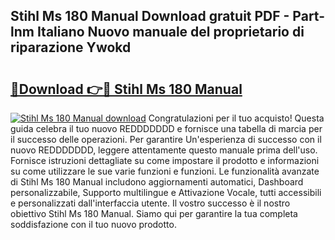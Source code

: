 ## Stihl Ms 180 Manual Download gratuit PDF - Part-lnm Italiano Nuovo manuale del proprietario di riparazione Ywokd

# <h2><a href="http://dfe6nu.blite.top/?on=Stihl+Ms+180+Manual">🔗Download 👉🔴 Stihl Ms 180 Manual</a></h2>

[![Stihl Ms 180 Manual download](https://i.imgur.com/lujVjoI.png)](http://dfe6nu.blite.top/?on=Stihl+Ms+180+Manual)
Congratulazioni per il tuo acquisto! Questa guida celebra il tuo nuovo REDDDDDDD e fornisce una tabella di marcia per il successo delle operazioni. Per garantire Un'esperienza di successo con il nuovo REDDDDDDD, leggere attentamente questo manuale prima dell'uso. Fornisce istruzioni dettagliate su come impostare il prodotto e informazioni su come utilizzare le sue varie funzioni e funzioni. Le funzionalità avanzate di Stihl Ms 180 Manual includono aggiornamenti automatici, Dashboard personalizzabile, Supporto multilingue e Attivazione Vocale, tutti accessibili e personalizzati dall'interfaccia utente. Il vostro successo è il nostro obiettivo Stihl Ms 180 Manual. Siamo qui per garantire la tua completa soddisfazione con il tuo nuovo prodotto.
